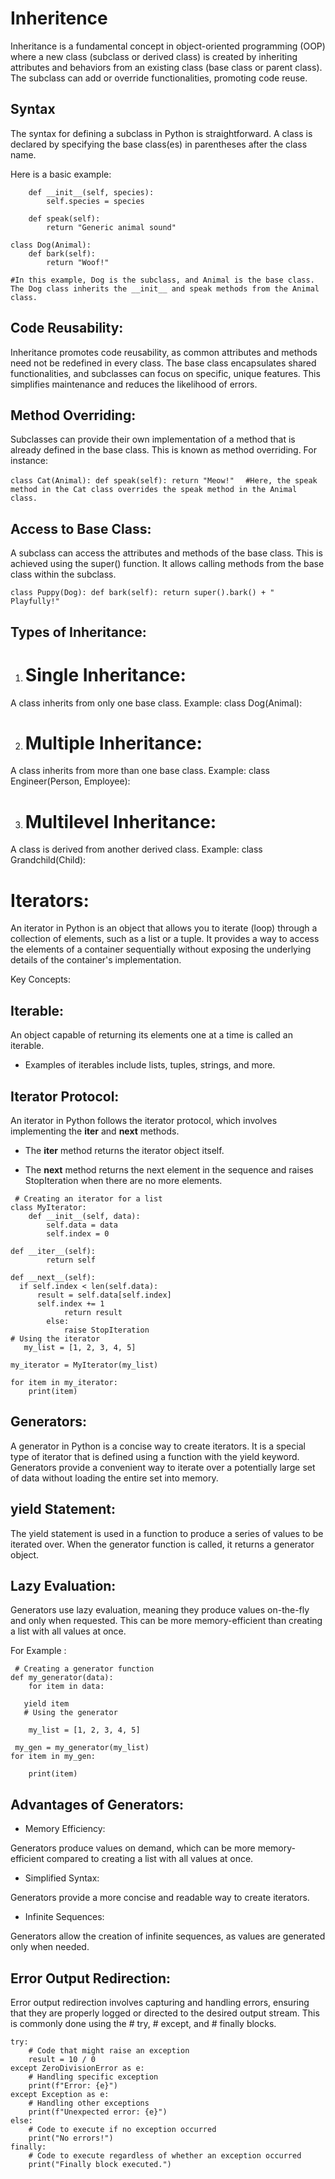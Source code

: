# Inheritence

Inheritance is a fundamental concept in object-oriented programming (OOP) 
where a new class (subclass or derived class) is created by inheriting attributes
and behaviors from an existing class (base class or parent class). 
The subclass can add or override functionalities, promoting code reuse.

## Syntax

The syntax for defining a subclass in Python is straightforward.
A class is declared by specifying the base class(es) in parentheses after the class name. 

Here is a basic example:
````class Animal:
    def __init__(self, species):
        self.species = species

    def speak(self):
        return "Generic animal sound"

class Dog(Animal):
    def bark(self):
        return "Woof!"
````

```#In this example, Dog is the subclass, and Animal is the base class. The Dog class inherits the __init__ and speak methods from the Animal class.```


## Code Reusability:

Inheritance promotes code reusability, as common attributes and methods need not be redefined in every class. 
The base class encapsulates shared functionalities, and subclasses can focus on specific, unique features.
This simplifies maintenance and reduces the likelihood of errors.

## Method Overriding:

Subclasses can provide their own implementation of a method that is already defined in the base class.
This is known as method overriding. For instance:

``class Cat(Animal):
    def speak(self):
        return "Meow!"
        ``
       `` #Here, the speak method in the Cat class overrides the speak method in the Animal class.``

       
    
  ## Access to Base Class:
  
A subclass can access the attributes and methods of the base class. 
This is achieved using the super() function. 
It allows calling methods from the base class within the subclass.

``class Puppy(Dog):
    def bark(self):
        return super().bark() + " Playfully!"``
    
        
## Types of Inheritance:

1. # Single Inheritance:

A class inherits from only one base class.
Example: class Dog(Animal):

2. # Multiple Inheritance:

A class inherits from more than one base class.
Example: class Engineer(Person, Employee):

3. # Multilevel Inheritance:

A class is derived from another derived class.
Example: class Grandchild(Child):

# Iterators:

An iterator in Python is an object that allows you to iterate (loop) through a collection of elements, such as a list or a tuple. 
It provides a way to access the elements of a container sequentially without exposing the underlying details of the container's implementation.

Key Concepts:

## Iterable:

An object capable of returning its elements one at a time is called an iterable.
- Examples of iterables include lists, tuples, strings, and more.
  
## Iterator Protocol:

An iterator in Python follows the iterator protocol, which involves implementing the __iter__ and __next__ methods.
- The __iter__ method returns the iterator object itself.
  
- The __next__ method returns the next element in the sequence and raises StopIteration when there are no more elements.


```
 # Creating an iterator for a list
class MyIterator:
    def __init__(self, data):
        self.data = data
        self.index = 0        

def __iter__(self):
        return self      

def __next__(self):
  if self.index < len(self.data):
      result = self.data[self.index]
      self.index += 1
            return result
        else:
            raise StopIteration
# Using the iterator
   my_list = [1, 2, 3, 4, 5]
            
my_iterator = MyIterator(my_list)

for item in my_iterator:
    print(item)

```


## Generators:

A generator in Python is a concise way to create iterators.
It is a special type of iterator that is defined using a function with the yield keyword. 
Generators provide a convenient way to iterate over a potentially large set of data without loading the entire set into memory.



## yield Statement:

The yield statement is used in a function to produce a series of values to be iterated over.
When the generator function is called, it returns a generator object.

## Lazy Evaluation:

Generators use lazy evaluation, meaning they produce values on-the-fly and only when requested.
This can be more memory-efficient than creating a list with all values at once.

For Example :

```
 # Creating a generator function
def my_generator(data):
    for item in data:

   yield item
   # Using the generator

    my_list = [1, 2, 3, 4, 5]
        
 my_gen = my_generator(my_list)
for item in my_gen:
        
    print(item)
```

## Advantages of Generators:

- Memory Efficiency:

Generators produce values on demand, which can be more memory-efficient compared to creating a list with all values at once.

- Simplified Syntax:

Generators provide a more concise and readable way to create iterators.

- Infinite Sequences:

Generators allow the creation of infinite sequences, as values are generated only when needed.

## Error Output Redirection:

Error output redirection involves capturing and handling errors, 
ensuring that they are properly logged or directed to the desired output stream.
This is commonly done using the # try, # except, and # finally blocks.

```
try:
    # Code that might raise an exception
    result = 10 / 0
except ZeroDivisionError as e:
    # Handling specific exception
    print(f"Error: {e}")
except Exception as e:
    # Handling other exceptions
    print(f"Unexpected error: {e}")
else:
    # Code to execute if no exception occurred
    print("No errors!")
finally:
    # Code to execute regardless of whether an exception occurred
    print("Finally block executed.")
```



    


